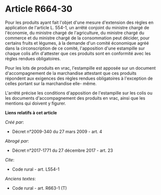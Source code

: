 # Article R664-30

Pour les produits ayant fait l'objet d'une mesure d'extension des règles en application de l'article L. 554-1, un arrêté
conjoint du ministre chargé de l'économie, du ministre chargé de l'agriculture, du ministre chargé du commerce et du ministre
chargé de la consommation peut décider, pour certains fruits et légumes, à la demande d'un comité économique agréé dans la
circonscription de ce comité, l'apposition d'une estampille sur chaque colis afin d'attester que ces produits sont en
conformité avec les règles rendues obligatoires. 

Pour les lots de produits en vrac, l'estampille est apposée sur un document d'accompagnement de la marchandise attestant que
ces produits répondent aux exigences des règles rendues obligatoires à l'exception de celles portant sur la marchandise elle-
même. 

L'arrêté précise les conditions d'apposition de l'estampille sur les colis ou les documents d'accompagnement des produits en
vrac, ainsi que les mentions qui doivent y figurer.

**Liens relatifs à cet article**

_Créé par_:

  - Décret n°2009-340 du 27 mars 2009 - art. 4

_Abrogé par_:

  - Décret n°2017-1771 du 27 décembre 2017 - art. 23

_Cite_:

  - Code rural - art. L554-1

_Anciens textes_:

  - Code rural - art. R663-1 (T)
